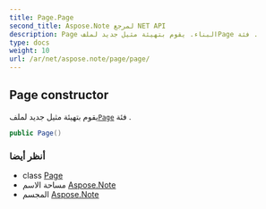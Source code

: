 ```yaml
---
title: Page.Page
second_title: Aspose.Note لمرجع NET API
description: Page البناء. يقوم بتهيئة مثيل جديد لملفPage فئة .
type: docs
weight: 10
url: /ar/net/aspose.note/page/page/
---
```

## Page constructor

يقوم بتهيئة مثيل جديد لملف[`Page`](../) فئة .

```csharp
public Page()
```

### أنظر أيضا

* class [Page](../)
* مساحة الاسم [Aspose.Note](../../page/)
* المجسم [Aspose.Note](../../../)


